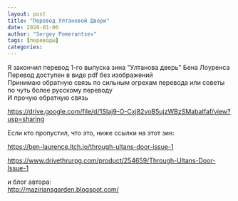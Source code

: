 ```yaml
---
layout: post
title: "Перевод Ултановой Двери"
date: 2020-01-06
author: "Sergey Pomerantsev"
tags: [переводы]
categories:
---
```


Я закончил перевод 1-го выпуска зина "Ултанова дверь" Бена Лоуренса  
Перевод доступен в виде pdf без изображений  
Принимаю обратную связь по сильным огрехам перевода или советы по чуть более русскому переводу  
И прочую обратную связь

<https://drive.google.com/file/d/1SIaj9-O-Cxj82voB5ujzWBzSMabaIfaf/view?usp=sharing>


Если кто пропустил, что это, ниже ссылки на этот зин:

<https://ben-laurence.itch.io/through-ultans-door-issue-1>

<https://www.drivethrurpg.com/product/254659/Through-Ultans-Door-Issue-1>


и блог автора:  
<http://maziriansgarden.blogspot.com/>
